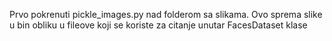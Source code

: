Prvo pokrenuti pickle_images.py nad folderom sa slikama. Ovo sprema slike u bin obliku u fileove koji se koriste za citanje unutar FacesDataset klase